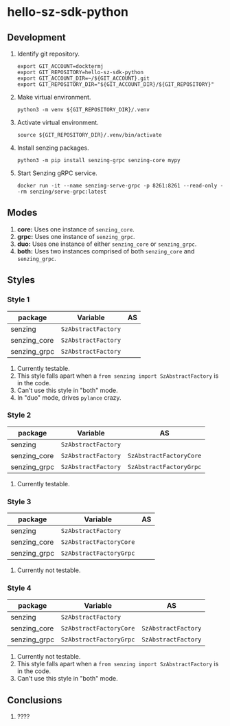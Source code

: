 # hello-sz-sdk-python

## Development

1. Identify git repository.

    ```console
    export GIT_ACCOUNT=docktermj
    export GIT_REPOSITORY=hello-sz-sdk-python
    export GIT_ACCOUNT_DIR=~/${GIT_ACCOUNT}.git
    export GIT_REPOSITORY_DIR="${GIT_ACCOUNT_DIR}/${GIT_REPOSITORY}"
    ```

1. Make virtual environment.

    ```console
    python3 -m venv ${GIT_REPOSITORY_DIR}/.venv
    ```

1. Activate virtual environment.

    ```console
    source ${GIT_REPOSITORY_DIR}/.venv/bin/activate
    ````

1. Install senzing packages.

    ```console
    python3 -m pip install senzing-grpc senzing-core mypy
    ```

1. Start Senzing gRPC service.

    ```console
    docker run -it --name senzing-serve-grpc -p 8261:8261 --read-only --rm senzing/serve-grpc:latest
    ```

## Modes

1. **core:** Uses one instance of `senzing_core`.
1. **grpc:** Uses one instance of `senzing_grpc`.
1. **duo:** Uses one instance of either `senzing_core` or `senzing_grpc`.
1. **both:** Uses two instances comprised of both `senzing_core` and `senzing_grpc`.

## Styles

### Style 1

| package      | Variable            | AS |
| ------------ | ------------------- | -- |
| senzing      | `SzAbstractFactory` |    |
| senzing_core | `SzAbstractFactory` |    |
| senzing_grpc | `SzAbstractFactory` |    |

1. Currently testable.
1. This style falls apart when a `from senzing import SzAbstractFactory` is in the code.
1. Can't use this style in "both" mode.
1. In "duo" mode, drives `pylance` crazy.

### Style 2

| package      | Variable            | AS                       |
|--------------|---------------------|--------------------------|
| senzing      | `SzAbstractFactory` |                          |
| senzing_core | `SzAbstractFactory` | `SzAbstractFactoryCore`  |
| senzing_grpc | `SzAbstractFactory` | `SzAbstractFactoryGrpc`  |

1. Currently testable.

### Style 3

| package      | Variable                | AS |
|--------------|-------------------------|----|
| senzing      | `SzAbstractFactory`     |    |
| senzing_core | `SzAbstractFactoryCore` |    |
| senzing_grpc | `SzAbstractFactoryGrpc` |    |

1. Currently not testable.

### Style 4

| package      | Variable                | AS                   |
|--------------|-------------------------|----------------------|
| senzing      | `SzAbstractFactory`     |                      |
| senzing_core | `SzAbstractFactoryCore` | `SzAbstractFactory`  |
| senzing_grpc | `SzAbstractFactoryGrpc` | `SzAbstractFactory`  |

1. Currently not testable.
1. This style falls apart when a `from senzing import SzAbstractFactory` is in the code.
1. Can't use this style in "both" mode.

## Conclusions

1. ????
